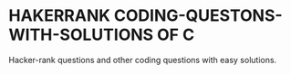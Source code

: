 # HAKERRANK CODING-QUESTONS-WITH-SOLUTIONS OF C
Hacker-rank questions and other coding questions with easy solutions. 
